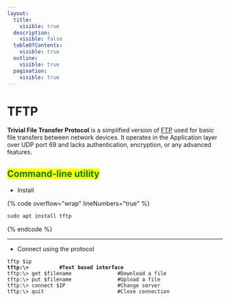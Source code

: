 ```yaml
---
layout:
  title:
    visible: true
  description:
    visible: false
  tableOfContents:
    visible: true
  outline:
    visible: true
  pagination:
    visible: true
---
```


# TFTP

**Trivial File Transfer Protocol** is a simplified version of [FTP](ftp.md) used for basic file transfers between network devices. It operates in the Application layer over UDP port 69 and lacks authentication, encryption, or any advanced features.

## <mark style="color:green;">Command-line utility</mark>

* Install

{% code overflow="wrap" lineNumbers="true" %}
```bash
sudo apt install tftp
```
{% endcode %}

***

* Connect using the protocol

<pre class="language-bash" data-overflow="wrap" data-line-numbers><code class="lang-bash">tftp $ip
<strong>tftp:\>          #Text based interface
</strong>tftp:\> get $filename               #Download a file
tftp:\> put $filename               #Upload a file
tftp:\> connect $IP                 #Change server
tftp:\> quit                        #Close connection
</code></pre>
